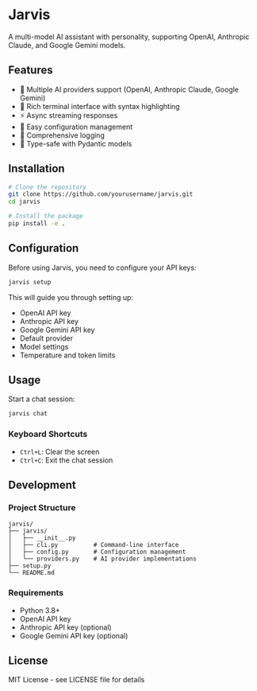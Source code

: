 # Jarvis

A multi-model AI assistant with personality, supporting OpenAI, Anthropic Claude, and Google Gemini models.

## Features

- 🤖 Multiple AI providers support (OpenAI, Anthropic Claude, Google Gemini)
- 🎨 Rich terminal interface with syntax highlighting
- ⚡ Async streaming responses
- 🔧 Easy configuration management
- 📝 Comprehensive logging
- 🎯 Type-safe with Pydantic models

## Installation

```bash
# Clone the repository
git clone https://github.com/yourusername/jarvis.git
cd jarvis

# Install the package
pip install -e .
```

## Configuration

Before using Jarvis, you need to configure your API keys:

```bash
jarvis setup
```

This will guide you through setting up:
- OpenAI API key
- Anthropic API key
- Google Gemini API key
- Default provider
- Model settings
- Temperature and token limits

## Usage

Start a chat session:

```bash
jarvis chat
```

### Keyboard Shortcuts

- `Ctrl+L`: Clear the screen
- `Ctrl+C`: Exit the chat session

## Development

### Project Structure

```
jarvis/
├── jarvis/
│   ├── __init__.py
│   ├── cli.py          # Command-line interface
│   ├── config.py       # Configuration management
│   └── providers.py    # AI provider implementations
├── setup.py
└── README.md
```

### Requirements

- Python 3.8+
- OpenAI API key
- Anthropic API key (optional)
- Google Gemini API key (optional)

## License

MIT License - see LICENSE file for details
